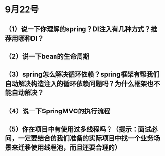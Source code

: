 # 9月22号

## （1）说一下你理解的spring？DI注入有几种方式？推荐用哪种DI？





## （2）说一下bean的生命周期



## （3）spring怎么解决循环依赖？spring框架有帮我们自动解决构造注入的循环依赖问题吗？为什么框架也不能自动解决？





## （4）说一下SpringMVC的执行流程





## （5）你在项目中有使用过多线程吗？（提示：面试必问，一定要结合的我们准备的实际项目中找一个业务场景来迁移使用线程池，而且还要合理的）



